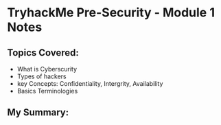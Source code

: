 # TryhackMe Pre-Security - Module 1 Notes

## Topics Covered:
- What is Cyberscurity
- Types of hackers
- key Concepts: Confidentiality, Intergrity, Availability
- Basics Terminologies

## My Summary:

